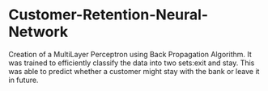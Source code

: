 # Customer-Retention-Neural-Network
Creation of a MultiLayer Perceptron using Back Propagation Algorithm. It was trained to efficiently classify the data into two sets:exit and stay. This was able to predict whether a customer might stay with the bank or leave it in future.
